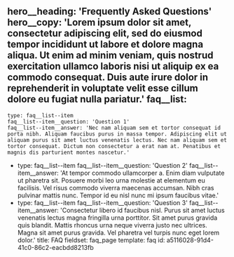 hero__heading: 'Frequently Asked Questions'
hero__copy: 'Lorem ipsum dolor sit amet, consectetur adipiscing elit, sed do eiusmod tempor incididunt ut labore et dolore magna aliqua. Ut enim ad minim veniam, quis nostrud exercitation ullamco laboris nisi ut aliquip ex ea commodo consequat. Duis aute irure dolor in reprehenderit in voluptate velit esse cillum dolore eu fugiat nulla pariatur.'
faq__list:
  -
    type: faq__list--item
    faq__list--item__question: 'Question 1'
    faq__list--item__answer: 'Nec nam aliquam sem et tortor consequat id porta nibh. Aliquam faucibus purus in massa tempor. Adipiscing elit ut aliquam purus sit amet luctus venenatis lectus. Nec nam aliquam sem et tortor consequat. Dictum non consectetur a erat nam at. Penatibus et magnis dis parturient montes nascetur.'
  -
    type: faq__list--item
    faq__list--item__question: 'Question 2'
    faq__list--item__answer: 'At tempor commodo ullamcorper a. Enim diam vulputate ut pharetra sit. Posuere morbi leo urna molestie at elementum eu facilisis. Vel risus commodo viverra maecenas accumsan. Nibh cras pulvinar mattis nunc. Tempor id eu nisl nunc mi ipsum faucibus vitae.'
  -
    type: faq__list--item
    faq__list--item__question: 'Question 3'
    faq__list--item__answer: 'Consectetur libero id faucibus nisl. Purus sit amet luctus venenatis lectus magna fringilla urna porttitor. Sit amet purus gravida quis blandit. Mattis rhoncus urna neque viverra justo nec ultrices. Magna sit amet purus gravida. Vel pharetra vel turpis nunc eget lorem dolor.'
title: FAQ
fieldset: faq_page
template: faq
id: a5116028-91d4-41c0-86c2-eacbdd8213fb
